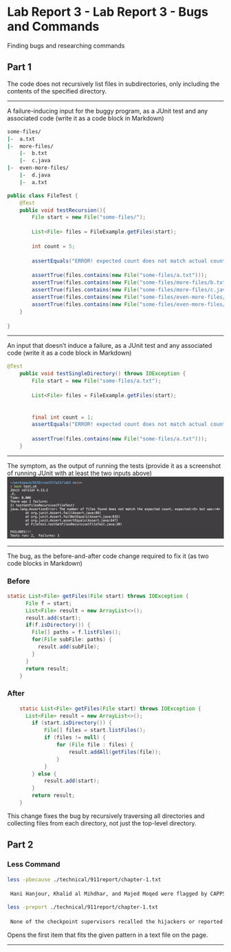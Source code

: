 # Lab Report 3 - Lab Report 3 - Bugs and Commands
Finding bugs and researching commands 
## Part 1
The code does not recursively list files in subdirectories, only including the contents of the specified directory.
- - -
A failure-inducing input for the buggy program, as a JUnit test and any associated code (write it as a code block in Markdown)
```bash
some-files/
|-  a.txt
|-  more-files/
    |-  b.txt
    |-  c.java
|-  even-more-files/
    |-  d.java
    |-  a.txt
```

```java
public class FileTest {
    @Test
    public void testRecursion(){
        File start = new File("some-files/");
        
        List<File> files = FileExample.getFiles(start);
        
        int count = 5; 
        
        assertEquals("ERROR! expected count does not match actual count", count, files.size());
        
        assertTrue(files.contains(new File("some-files/a.txt")));
        assertTrue(files.contains(new File("some-files/more-files/b.txt")));
        assertTrue(files.contains(new File("some-files/more-files/c.java")));
        assertTrue(files.contains(new File("some-files/even-more-files/d.java")));
        assertTrue(files.contains(new File("some-files/even-more-files/a.txt")));
    }
  
}
```
- - -
An input that doesn’t induce a failure, as a JUnit test and any associated code (write it as a code block in Markdown)
```java
@Test
    public void testSingleDirectory() throws IOException {
        File start = new File("some-files/a.txt");
        
        List<File> files = FileExample.getFiles(start);
        
       
        final int count = 1; 
        assertEquals("ERROR! expected count does not match actual count", count, files.size());
        
        assertTrue(files.contains(new File("some-files/a.txt")));
    }
```
- - -
The symptom, as the output of running the tests (provide it as a screenshot of running JUnit with at least the two inputs above)
![Screenshot1](./images/lab3_junit.png)
- - -
The bug, as the before-and-after code change required to fix it (as two code blocks in Markdown)
### Before
```java
static List<File> getFiles(File start) throws IOException {
	  File f = start;
	  List<File> result = new ArrayList<>();
	  result.add(start);
	  if(f.isDirectory()) {
	    File[] paths = f.listFiles();
	    for(File subFile: paths) {
	      result.add(subFile);
	    }
	  }
	  return result;
	}
```
### After

```java
	static List<File> getFiles(File start) throws IOException {
	  List<File> result = new ArrayList<>();
        if (start.isDirectory()) {
            File[] files = start.listFiles();
            if (files != null) {
                for (File file : files) {
                    result.addAll(getFiles(file));
                }
            }
        } else {
            result.add(start);
        }
        return result;
	}
```
This change fixes the bug by recursively traversing all directories and collecting files from each directory, not just the top-level directory.
## Part 2
### Less Command
```bash
less -pbecause ./technical/911report/chapter-1.txt

 Hani Hanjour, Khalid al Mihdhar, and Majed Moqed were flagged by CAPPS. The Hazmi brothers were also selected for extra scrutiny by the airline's customer service representative at the check-in counter. He did so because one of the brothers did not have photo identification nor could he understand English, and because the agent found both of the passengers to be suspicious. The only consequence of their selection was that their checked bags were held off the plane until it was confirmed that they had boarded the aircraft.
```
```bash
less -preport ./technical/911report/chapter-1.txt

 None of the checkpoint supervisors recalled the hijackers or reported anything suspicious regarding their screening.
```
Opens the first item that fits the given pattern in a text file on the page.
- - -
